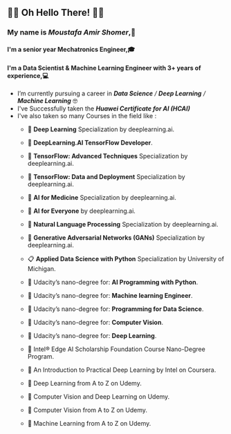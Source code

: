 ## 🤖👀 Oh Hello There! 👀🤖 

### My name is *Moustafa Amir Shomer*,🙌
#### I'm a senior year Mechatronics Engineer,🎓 
#### I'm a **Data Scientist & Machine Learning Engineer** with 3+ years of experience,💻

-  I’m currently pursuing a career in ***Data Science** / **Deep Learning** / **Machine Learning*** 🤓
-  I've Successfully taken the ***Huawei Certificate for AI (HCAI)*** 
-  I've also taken so many Courses in the field like :
      * 🔬 **Deep Learning** Specialization by deeplearning.ai. 
      * 🔬 **DeepLearning.AI TensorFlow Developer**. 
      * 🔬 **TensorFlow: Advanced Techniques** Specialization by deeplearning.ai. 
      * 🔬 **TensorFlow: Data and Deployment** Specialization by deeplearning.ai. 
      * 🔬 **AI for Medicine** Specialization by deeplearning.ai. 
      * 🔬 **AI for Everyone** by deeplearning.ai.
      * 🔬 **Natural Language Processing** Specialization by deeplearning.ai.
      * 🔬 **Generative Adversarial Networks (GANs)** Specialization by deeplearning.ai.

      * 📋 **Applied Data Science with Python** Specialization by University of Michigan. 
      * 🎢 Udacity’s nano-degree for: **AI Programming with Python**. 
      * 🎢 Udacity’s nano-degree for: **Machine learning Engineer**. 
      * 🎢 Udacity’s nano-degree for: **Programming for Data Science**. 
      * 🎢 Udacity’s nano-degree for: **Computer Vision**.
      * 🎢 Udacity’s nano-degree for: **Deep Learning**.
      
      * 🎃 Intel® Edge AI Scholarship Foundation Course Nano-Degree Program. 
      * 🎃 An Introduction to Practical Deep Learning by Intel on Coursera. 
      
      * 🎈 Deep Learning from A to Z on Udemy. 
      * 🎈 Computer Vision and Deep Learning on Udemy. 
      * 🎈 Computer Vision from A to Z on Udemy. 
      * 🎈 Machine Learning from A to Z on Udemy. 
